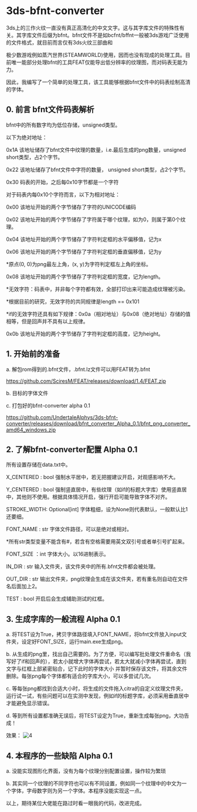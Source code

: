 # 3ds-bfnt-converter
3ds上的三作火纹一直没有真正高清化的中文文字。这与其字库文件的特殊性有关。其字库文件后缀为bfnt。bfnt文件不是如bcfnt/bffnt一般被3ds游戏广泛使用的文件格式，就目前而言仅有3ds火纹三部曲和

极少数游戏例如蒸汽世界(STEAMWORLD)使用，因而也没有现成的处理工具。目前唯一能部分处理bfnt的工具FEAT仅能导出低分辨率的纹理图，而对码表无能为力。

因此，我编写了一个简单的处理工具，该工具能够根据bfnt文件中的码表绘制高清的字体。

## 0. 前言 bfnt文件码表解析
bfnt中的所有数字均为低位存储，unsigned类型。

以下为绝对地址：

0x1A 该地址储存了bfnt文件中纹理的数量，i.e.最后生成的png数量，unsigned short类型，占2个字节。

0x22 该地址储存了bfnt文件中字符的数量， unsigned short类型，占2个字节。

0x30 码表的开始，之后每0x10字节都是一个字符

对于码表内每0x10个字符而言，以下为相对地址：

0x00 该地址开始的两个字节储存了字符的UNICODE编码

0x02 该地址开始的两个字节储存了字符属于哪个纹理，如为0，则属于第0个纹理。

0x04 该地址开始的两个字节储存了字符判定框的水平偏移值，记为x

0x06 该地址开始的两个字节储存了字符判定框的垂直偏移值，记为y

*原点(0, 0)为png最左上角，(x, y)为字符判定框左上角的坐标。

0x08 该地址开始的两个字节储存了字符判定框的宽度，记为length。

*无效字符：码表中，并非每个字符都有效，全部打印出来可能造成纹理被污染。

*根据目前的研究，无效字符的共同规律是length == 0x101

*if的无效字符还具有如下规律：0x0a（相对地址）与0x08（绝对地址）存储的值相等，但是回声并不具有以上规律。

0x0b 该地址开始的两个字节储存了字符判定框的高度，记为height。

## 1. 开始前的准备
a. 解包rom得到的.bfnt文件，.bfnt.lz文件可以用FEAT转为.bfnt

https://github.com/SciresM/FEAT/releases/download/1.4/FEAT.zip

b. 目标的字体文件

c. 打包好的bfnt-converter alpha 0.1

https://github.com/UndertaleAlphys/3ds-bfnt-converter/releases/download/bfnt_converter_Alpha_0.1/bfnt_png_converter_amd64_windows.zip

## 2. 了解bfnt-converter配置 Alpha 0.1

所有设置存储在data.txt中。

X_CENTERED : bool 强制水平居中，若无把握建议开启，对观感影响不大。

Y_CENTERED : bool 强制竖直居中，有些纹理（如if的标题大字库）使用竖直居中，其他则不使用。根据具体情况开启，强行开启可能导致字体不对齐。

STROKE_WIDTH: Optional[int] 字体粗细，设为None则代表默认，一般默认比1还要细。

FONT_NAME : str 字体文件路径，可以是绝对或相对。

*所有str类型变量不能含有#，若含有空格需要用英文双引号或者单引号扩起来。

FONT_SIZE ：int 字体大小。以16进制表示。

IN_DIR : str 输入文件夹，该文件夹中的所有.bfnt文件都会被处理。

OUT_DIR : str 输出文件夹，png纹理会生成在该文件夹，若有重名则自动在文件名后面加上2。

TEST : bool 开启后会生成辅助测试的红框。

## 3. 生成字库的一般流程 Alpha 0.1

a. 将TEST设为True，拷贝字体路径填入FONT_NAME，将bfnt文件放入input文件夹，设定好FONT_SIZE，运行main.exe生成png。

b. 从生成的png里，找出自己需要的。为了方便，可以编写批处理文件重命名（我写好了if和回声的），若太小就增大字体再尝试，若太大就减小字体再尝试，直到文字与红框上部紧密贴合，记下此时的字体大小
并暂时保存该文件，将其余文件删除。每张png每个字体都有适合的字库大小，可以多尝试几次。

c. 等每张png都找到合适大小时，将生成的文件拖入citra的自定义纹理文件夹，运行试一试，有些问题可以在实测中发现，例如if的标题字库，必须采用垂直居中才能避免显示错误。

d. 等到所有设置都准确无误后，将TEST设定为True，重新生成每张png，大功告成！

效果：
![4](https://github.com/UndertaleAlphys/3ds-bfnt-converter/assets/90361250/73ff9853-ba50-4f76-8238-1e49ca19f1ad)
## 4. 本程序的一些缺陷 Alpha 0.1
a. 没能实现图形化界面，没有为每个纹理分别配置设置，操作较为繁琐

b. 其实同一个纹理的不同字符也可以有不同设置，例如同一个纹理中的中文为一个字体，字母数字则为另一个字体。本程序没能实现这一点。

以上，期待某位大佬能在路过时看一眼我的代码，改进完成。
